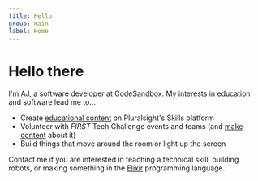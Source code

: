 ```yaml
---
title: Hello
group: main
label: Home
---
```


# Hello there

I'm AJ, a software developer at [CodeSandbox](https://codesandbox.io).
My interests in education and software lead me to...

- Create [educational content](https://www.pluralsight.com/authors/aj-foster) on Pluralsight's Skills platform
- Volunteer with _FIRST_ Tech Challenge events and teams (and [make content](https://www.youtube.com/@FTAAJ) about it)
- Build things that move around the room or light up the screen

Contact me if you are interested in teaching a technical skill, building robots, or making something in the [Elixir](https://elixir-lang.org/) programming language.
